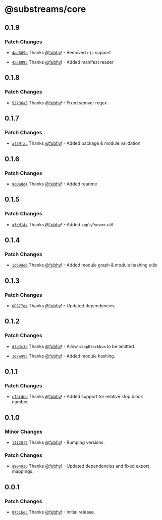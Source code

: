 # @substreams/core

## 0.1.9

### Patch Changes

- [`4aa809b`](https://github.com/substreams-js/substreams-js/commit/4aa809b80ea4819e9f16eb12d95656f0dade0756) Thanks [@fubhy](https://github.com/fubhy)! - Removed `cjs` support

- [`4aa809b`](https://github.com/substreams-js/substreams-js/commit/4aa809b80ea4819e9f16eb12d95656f0dade0756) Thanks [@fubhy](https://github.com/fubhy)! - Added manifest reader

## 0.1.8

### Patch Changes

- [`52736a5`](https://github.com/substreams-js/substreams-js/commit/52736a564d8527265bd09b1ab5e9338c5d94b1ee) Thanks [@fubhy](https://github.com/fubhy)! - Fixed semver regex

## 0.1.7

### Patch Changes

- [`af39fac`](https://github.com/substreams-js/substreams-js/commit/af39facf86f6239ff7d9dd3daeaea7cee918d559) Thanks [@fubhy](https://github.com/fubhy)! - Added package & module validation

## 0.1.6

### Patch Changes

- [`9c0a8d4`](https://github.com/substreams-js/substreams-js/commit/9c0a8d4e65396d3c11eeb87f9b986f41fec71de7) Thanks [@fubhy](https://github.com/fubhy)! - Added readme

## 0.1.5

### Patch Changes

- [`afdd14e`](https://github.com/substreams-js/substreams-js/commit/afdd14eb014eae66f45d938b451c55526b10a5c9) Thanks [@fubhy](https://github.com/fubhy)! - Added `applyParams` util

## 0.1.4

### Patch Changes

- [`1db9de6`](https://github.com/substreams-js/substreams-js/commit/1db9de65f667ac8826d9e58fb7ade8b69fe847e6) Thanks [@fubhy](https://github.com/fubhy)! - Added module graph & module hashing utils

## 0.1.3

### Patch Changes

- [`68377ee`](https://github.com/substreams-js/substreams-js/commit/68377ee155879dc45be523f418825deed06b128a) Thanks [@fubhy](https://github.com/fubhy)! - Updated dependencies.

## 0.1.2

### Patch Changes

- [`d3a3c3d`](https://github.com/substreams-js/substreams-js/commit/d3a3c3d541412ffc45b4c61ea08dfec3b3612d6f) Thanks [@fubhy](https://github.com/fubhy)! - Allow `stopBlockNum` to be omitted.

- [`167a995`](https://github.com/substreams-js/substreams-js/commit/167a995e9c51b78762e1c79d49399d6c91a84391) Thanks [@fubhy](https://github.com/fubhy)! - Added module hashing.

## 0.1.1

### Patch Changes

- [`c7bf4eb`](https://github.com/substreams-js/substreams-js/commit/c7bf4eb23385e04cc7265c42d00b2b261244d60c) Thanks [@fubhy](https://github.com/fubhy)! - Added support for relative stop block number.

## 0.1.0

### Minor Changes

- [`14120f8`](https://github.com/substreams-js/substreams-js/commit/14120f8713875b653935cc66252344ec527b5c2f) Thanks [@fubhy](https://github.com/fubhy)! - Bumping versions.

### Patch Changes

- [`a904936`](https://github.com/substreams-js/substreams-js/commit/a90493699f4bab875f86aed3a1dd4c28e6710959) Thanks [@fubhy](https://github.com/fubhy)! - Updated dependencies and fixed export mappings.

## 0.0.1

### Patch Changes

- [`0751bec`](https://github.com/substreams-js/substreams-js/commit/0751bec311fd7f22ef9dd14d7f6f3470ca44d486) Thanks [@fubhy](https://github.com/fubhy)! - Initial release.

